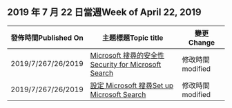<!-- This file is generated automatically each week. Changes made to this file will be overwritten.-->




## <a name="week-of-july-22-2019"></a><span data-ttu-id="07beb-101">2019 年 7 月 22 日當週</span><span class="sxs-lookup"><span data-stu-id="07beb-101">Week of April 22, 2019</span></span>


| <span data-ttu-id="07beb-102">發佈時間</span><span class="sxs-lookup"><span data-stu-id="07beb-102">Published On</span></span> |<span data-ttu-id="07beb-103">主題標題</span><span class="sxs-lookup"><span data-stu-id="07beb-103">Topic title</span></span> | <span data-ttu-id="07beb-104">變更</span><span class="sxs-lookup"><span data-stu-id="07beb-104">Change</span></span> |
|------|------------|--------|
| <span data-ttu-id="07beb-105">2019/7/26</span><span class="sxs-lookup"><span data-stu-id="07beb-105">7/26/2019</span></span> | [<span data-ttu-id="07beb-106">Microsoft 搜尋的安全性</span><span class="sxs-lookup"><span data-stu-id="07beb-106">Security for Microsoft Search</span></span>](/MicrosoftSearch/security) | <span data-ttu-id="07beb-107">修改時間</span><span class="sxs-lookup"><span data-stu-id="07beb-107">modified</span></span> |
| <span data-ttu-id="07beb-108">2019/7/26</span><span class="sxs-lookup"><span data-stu-id="07beb-108">7/26/2019</span></span> | [<span data-ttu-id="07beb-109">設定 Microsoft 搜尋</span><span class="sxs-lookup"><span data-stu-id="07beb-109">Set up Microsoft Search</span></span>](/MicrosoftSearch/setup-microsoft-search) | <span data-ttu-id="07beb-110">修改時間</span><span class="sxs-lookup"><span data-stu-id="07beb-110">modified</span></span> |
